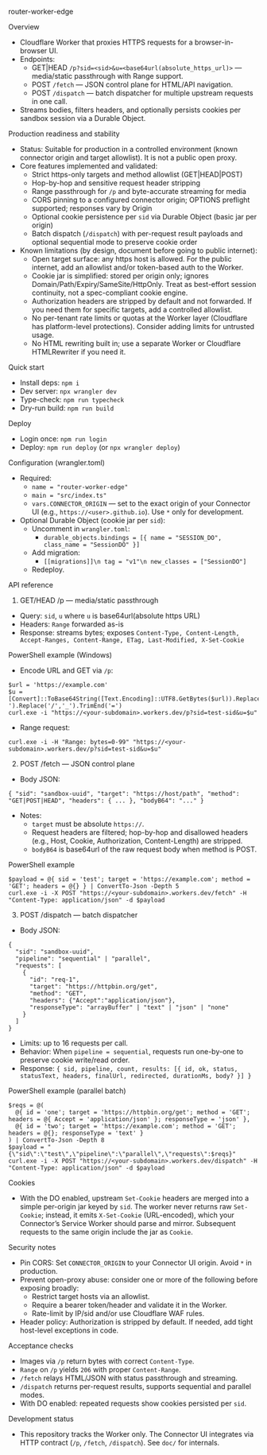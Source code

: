 router-worker-edge

Overview
- Cloudflare Worker that proxies HTTPS requests for a browser-in-browser UI.
- Endpoints:
  - GET|HEAD `/p?sid=<sid>&u=<base64url(absolute_https_url)>` — media/static passthrough with Range support.
  - POST `/fetch` — JSON control plane for HTML/API navigation.
  - POST `/dispatch` — batch dispatcher for multiple upstream requests in one call.
- Streams bodies, filters headers, and optionally persists cookies per sandbox session via a Durable Object.

Production readiness and stability
- Status: Suitable for production in a controlled environment (known connector origin and target allowlist). It is not a public open proxy.
- Core features implemented and validated:
  - Strict https-only targets and method allowlist (GET|HEAD|POST)
  - Hop-by-hop and sensitive request header stripping
  - Range passthrough for `/p` and byte-accurate streaming for media
  - CORS pinning to a configured connector origin; OPTIONS preflight supported; responses vary by Origin
  - Optional cookie persistence per `sid` via Durable Object (basic jar per origin)
  - Batch dispatch (`/dispatch`) with per-request result payloads and optional sequential mode to preserve cookie order
- Known limitations (by design, document before going to public internet):
  - Open target surface: any https host is allowed. For the public internet, add an allowlist and/or token-based auth to the Worker.
  - Cookie jar is simplified: stored per origin only; ignores Domain/Path/Expiry/SameSite/HttpOnly. Treat as best-effort session continuity, not a spec-compliant cookie engine.
  - Authorization headers are stripped by default and not forwarded. If you need them for specific targets, add a controlled allowlist.
  - No per-tenant rate limits or quotas at the Worker layer (Cloudflare has platform-level protections). Consider adding limits for untrusted usage.
  - No HTML rewriting built in; use a separate Worker or Cloudflare HTMLRewriter if you need it.

Quick start
- Install deps: `npm i`
- Dev server: `npx wrangler dev`
- Type-check: `npm run typecheck`
- Dry-run build: `npm run build`

Deploy
- Login once: `npm run login`
- Deploy: `npm run deploy` (or `npx wrangler deploy`)

Configuration (wrangler.toml)
- Required:
  - `name = "router-worker-edge"`
  - `main = "src/index.ts"`
  - `vars.CONNECTOR_ORIGIN` — set to the exact origin of your Connector UI (e.g., `https://<user>.github.io`). Use `*` only for development.
- Optional Durable Object (cookie jar per `sid`):
  - Uncomment in `wrangler.toml`:
    - `durable_objects.bindings = [{ name = "SESSION_DO", class_name = "SessionDO" }]`
  - Add migration:
    - `[[migrations]]\n tag = "v1"\n new_classes = ["SessionDO"]`
  - Redeploy.

API reference

1) GET/HEAD /p — media/static passthrough
- Query: `sid`, `u` where `u` is base64url(absolute https URL)
- Headers: `Range` forwarded as-is
- Response: streams bytes; exposes `Content-Type, Content-Length, Accept-Ranges, Content-Range, ETag, Last-Modified, X-Set-Cookie`

PowerShell example (Windows)
- Encode URL and GET via `/p`:
```
$url = 'https://example.com'
$u = [Convert]::ToBase64String([Text.Encoding]::UTF8.GetBytes($url)).Replace('+','-').Replace('/','_').TrimEnd('=')
curl.exe -i "https://<your-subdomain>.workers.dev/p?sid=test-sid&u=$u"
```
- Range request:
```
curl.exe -i -H "Range: bytes=0-99" "https://<your-subdomain>.workers.dev/p?sid=test-sid&u=$u"
```

2) POST /fetch — JSON control plane
- Body JSON:
```
{ "sid": "sandbox-uuid", "target": "https://host/path", "method": "GET|POST|HEAD", "headers": { ... }, "bodyB64": "..." }
```
- Notes:
  - `target` must be absolute `https://`.
  - Request headers are filtered; hop-by-hop and disallowed headers (e.g., Host, Cookie, Authorization, Content-Length) are stripped.
  - `bodyB64` is base64url of the raw request body when method is POST.

PowerShell example
```
$payload = @{ sid = 'test'; target = 'https://example.com'; method = 'GET'; headers = @{} } | ConvertTo-Json -Depth 5
curl.exe -i -X POST "https://<your-subdomain>.workers.dev/fetch" -H "Content-Type: application/json" -d $payload
```

3) POST /dispatch — batch dispatcher
- Body JSON:
```
{
  "sid": "sandbox-uuid",
  "pipeline": "sequential" | "parallel",
  "requests": [
    {
      "id": "req-1",
      "target": "https://httpbin.org/get",
      "method": "GET",
      "headers": {"Accept":"application/json"},
      "responseType": "arrayBuffer" | "text" | "json" | "none"
    }
  ]
}
```
- Limits: up to 16 requests per call.
- Behavior: When `pipeline = sequential`, requests run one-by-one to preserve cookie write/read order.
- Response: `{ sid, pipeline, count, results: [{ id, ok, status, statusText, headers, finalUrl, redirected, durationMs, body? }] }`

PowerShell example (parallel batch)
```
$reqs = @(
  @{ id = 'one'; target = 'https://httpbin.org/get'; method = 'GET'; headers = @{ Accept = 'application/json' }; responseType = 'json' },
  @{ id = 'two'; target = 'https://example.com'; method = 'GET'; headers = @{}; responseType = 'text' }
) | ConvertTo-Json -Depth 8
$payload = "{\"sid\":\"test\",\"pipeline\":\"parallel\",\"requests\":$reqs}"
curl.exe -i -X POST "https://<your-subdomain>.workers.dev/dispatch" -H "Content-Type: application/json" -d $payload
```

Cookies
- With the DO enabled, upstream `Set-Cookie` headers are merged into a simple per-origin jar keyed by `sid`. The worker never returns raw `Set-Cookie`; instead, it emits `X-Set-Cookie` (URL-encoded), which your Connector’s Service Worker should parse and mirror. Subsequent requests to the same origin include the jar as `Cookie`.

Security notes
- Pin CORS: Set `CONNECTOR_ORIGIN` to your Connector UI origin. Avoid `*` in production.
- Prevent open-proxy abuse: consider one or more of the following before exposing broadly:
  - Restrict target hosts via an allowlist.
  - Require a bearer token/header and validate it in the Worker.
  - Rate-limit by IP/sid and/or use Cloudflare WAF rules.
- Header policy: Authorization is stripped by default. If needed, add tight host-level exceptions in code.

Acceptance checks
- Images via `/p` return bytes with correct `Content-Type`.
- `Range` on `/p` yields `206` with proper `Content-Range`.
- `/fetch` relays HTML/JSON with status passthrough and streaming.
- `/dispatch` returns per-request results, supports sequential and parallel modes.
- With DO enabled: repeated requests show cookies persisted per `sid`.

Development status
- This repository tracks the Worker only. The Connector UI integrates via HTTP contract (`/p`, `/fetch`, `/dispatch`). See `doc/` for internals.



